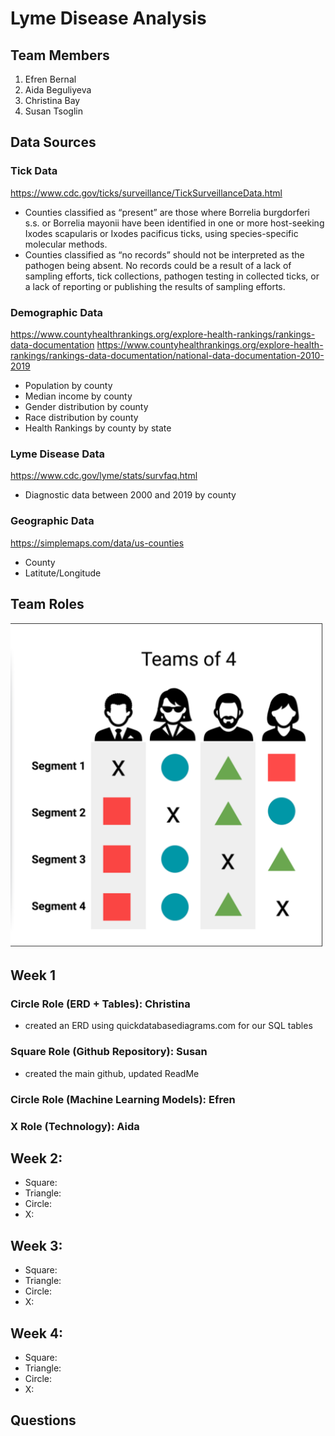 # Lyme Disease Analysis

## Team Members
1. Efren Bernal
2. Aida Beguliyeva
3. Christina Bay
4. Susan Tsoglin

## Data Sources
### Tick Data
https://www.cdc.gov/ticks/surveillance/TickSurveillanceData.html
- Counties classified as “present” are those where Borrelia burgdorferi s.s. or Borrelia mayonii have been identified in one or more host-seeking Ixodes scapularis or Ixodes pacificus ticks, using species-specific molecular methods.
- Counties classified as “no records” should not be interpreted as the pathogen being absent. No records could be a result of a lack of sampling efforts, tick collections, pathogen testing in collected ticks, or a lack of reporting or publishing the results of sampling efforts.

### Demographic Data
https://www.countyhealthrankings.org/explore-health-rankings/rankings-data-documentation
https://www.countyhealthrankings.org/explore-health-rankings/rankings-data-documentation/national-data-documentation-2010-2019
- Population by county
- Median income by county
- Gender distribution by county
- Race distribution by county
- Health Rankings by county by state

### Lyme Disease Data
https://www.cdc.gov/lyme/stats/survfaq.html
- Diagnostic data between 2000 and 2019 by county

### Geographic Data
https://simplemaps.com/data/us-counties
- County
- Latitute/Longitude

## Team Roles
<img src = "Images/TeamsOf4.png" width="500">

## Week 1
### Circle Role (ERD + Tables): Christina
- created an ERD using quickdatabasediagrams.com for our SQL tables

### Square Role (Github Repository): Susan
- created the main github, updated ReadMe

### Circle Role (Machine Learning Models): Efren

### X Role (Technology): Aida

## Week 2:
- Square:
- Triangle:
- Circle:
- X:

## Week 3:
- Square:
- Triangle:
- Circle:
- X:

## Week 4:
- Square:
- Triangle:
- Circle:
- X:

## Questions
